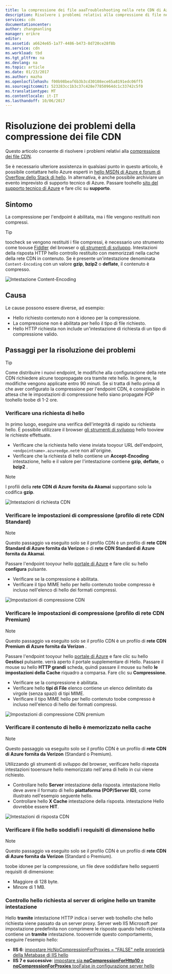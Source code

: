 ```yaml
---
title: la compressione dei file aaaTroubleshooting nella rete CDN di Azure | Documenti Microsoft
description: Risolvere i problemi relativi alla compressione di file nella rete CDN di Azure.
services: cdn
documentationcenter: 
author: zhangmanling
manager: erikre
editor: 
ms.assetid: a6624e65-1a77-4486-b473-8d720ce28f8b
ms.service: cdn
ms.workload: tbd
ms.tgt_pltfrm: na
ms.devlang: na
ms.topic: article
ms.date: 01/23/2017
ms.author: mazha
ms.openlocfilehash: f00b98beaf6b3b3cd30108ece65a8191edc06ff5
ms.sourcegitcommit: 523283cc1b3c37c428e77850964dc1c33742c5f0
ms.translationtype: MT
ms.contentlocale: it-IT
ms.lasthandoff: 10/06/2017
---
```

# <a name="troubleshooting-cdn-file-compression"></a>Risoluzione dei problemi della compressione dei file CDN
Questo articolo consente di risolvere i problemi relativi alla [compressione dei file CDN](cdn-improve-performance.md).

Se è necessario ulteriore assistenza in qualsiasi punto in questo articolo, è possibile contattare hello Azure esperti in [hello MSDN di Azure e forum di Overflow dello Stack di hello](https://azure.microsoft.com/support/forums/). In alternativa, è anche possibile archiviare un evento imprevisto di supporto tecnico di Azure. Passare toohello [sito del supporto tecnico di Azure](https://azure.microsoft.com/support/options/) e fare clic su **supporto**.

## <a name="symptom"></a>Sintomo
La compressione per l'endpoint è abilitata, ma i file vengono restituiti non compressi.

> [!TIP]
> toocheck se vengono restituiti i file compressi, è necessario uno strumento come toouse [Fiddler](http://www.telerik.com/fiddler) del browser o [gli strumenti di sviluppo](https://developer.microsoft.com/microsoft-edge/platform/documentation/f12-devtools-guide/).  Intestazioni della risposta HTTP hello controllo restituito con memorizzati nella cache della rete CDN in contenuto.  Se è presente un'intestazione denominata `Content-Encoding` con un valore **gzip**, **bzip2** o **deflate**, il contenuto è compresso.
> 
> ![Intestazione Content-Encoding](./media/cdn-troubleshoot-compression/cdn-content-header.png)
> 
> 

## <a name="cause"></a>Causa
Le cause possono essere diverse, ad esempio:

* Hello richiesto contenuto non è idoneo per la compressione.
* La compressione non è abilitata per hello il tipo di file richiesto.
* Hello HTTP richiesta non include un'intestazione di richiesta di un tipo di compressione valido.

## <a name="troubleshooting-steps"></a>Passaggi per la risoluzione dei problemi
> [!TIP]
> Come distribuire i nuovi endpoint, le modifiche alla configurazione della rete CDN richiedere alcune toopropagate ora tramite rete hello.  In genere, le modifiche vengono applicate entro 90 minuti.  Se si tratta di hello prima di che aver configurato la compressione per l'endpoint CDN, è consigliabile in attesa che le impostazioni di compressione hello siano propagate POP toohello toobe di 1-2 ore. 
> 
> 

### <a name="verify-hello-request"></a>Verificare una richiesta di hello
In primo luogo, eseguire una verifica dell'integrità di rapido su richiesta hello.  È possibile utilizzare il browser [gli strumenti di sviluppo](https://developer.microsoft.com/microsoft-edge/platform/documentation/f12-devtools-guide/) hello tooview le richieste effettuate.

* Verificare che la richiesta hello viene inviata tooyour URL dell'endpoint, `<endpointname>.azureedge.net`e non all'origine.
* Verificare che la richiesta di hello contiene un **Accept-Encoding** intestazione, hello e il valore per l'intestazione contiene **gzip**, **deflate**, o **bzip2** .

> [!NOTE]
> I profili della **rete CDN di Azure fornita da Akamai** supportano solo la codifica **gzip**.
> 
> 

![Intestazioni di richiesta CDN](./media/cdn-troubleshoot-compression/cdn-request-headers.png)

### <a name="verify-compression-settings-standard-cdn-profile"></a>Verificare le impostazioni di compressione (profilo di rete CDN Standard)
> [!NOTE]
> Questo passaggio va eseguito solo se il profilo CDN è un profilo di **rete CDN Standard di Azure fornita da Verizon** o di **rete CDN Standard di Azure fornita da Akamai**. 
> 
> 

Passare l'endpoint tooyour hello [portale di Azure](https://portal.azure.com) e fare clic su hello **configura** pulsante.

* Verificare se la compressione è abilitata.
* Verificare il tipo MIME hello per hello contenuto toobe compresso è incluso nell'elenco di hello dei formati compressi.

![Impostazioni di compressione CDN](./media/cdn-troubleshoot-compression/cdn-compression-settings.png)

### <a name="verify-compression-settings-premium-cdn-profile"></a>Verificare le impostazioni di compressione (profilo di rete CDN Premium)
> [!NOTE]
> Questo passaggio va eseguito solo se il profilo CDN è un profilo di **rete CDN Premium di Azure fornita da Verizon** .
> 
> 

Passare l'endpoint tooyour hello [portale di Azure](https://portal.azure.com) e fare clic su hello **Gestisci** pulsante.  verrà aperto il portale supplementare di Hello.  Passare il mouse su hello **HTTP grandi** scheda, quindi passare il mouse su hello **le impostazioni della Cache** riquadro a comparsa.  Fare clic su **Compressione**. 

* Verificare se la compressione è abilitata.
* Verificare hello **tipi di File** elenco contiene un elenco delimitato da virgole (senza spazi) di tipi MIME.
* Verificare il tipo MIME hello per hello contenuto toobe compresso è incluso nell'elenco di hello dei formati compressi.

![Impostazioni di compressione CDN premium](./media/cdn-troubleshoot-compression/cdn-compression-settings-premium.png)

### <a name="verify-hello-content-is-cached"></a>Verificare il contenuto di hello è memorizzato nella cache
> [!NOTE]
> Questo passaggio va eseguito solo se il profilo CDN è un profilo di **rete CDN di Azure fornita da Verizon** (Standard o Premium).
> 
> 

Utilizzando gli strumenti di sviluppo del browser, verificare hello risposta intestazioni tooensure hello memorizzato nell'area di hello in cui viene richiesto.

* Controllare hello **Server** intestazione della risposta.  intestazione Hello deve avere il formato di hello **piattaforma (POP/Server ID)**, come illustrato nell'esempio seguente hello.
* Controllare hello **X Cache** intestazione della risposta.  intestazione Hello dovrebbe essere **HIT**.  

![Intestazioni di risposta CDN](./media/cdn-troubleshoot-compression/cdn-response-headers.png)

### <a name="verify-hello-file-meets-hello-size-requirements"></a>Verificare il file hello soddisfi i requisiti di dimensione hello
> [!NOTE]
> Questo passaggio va eseguito solo se il profilo CDN è un profilo di **rete CDN di Azure fornita da Verizon** (Standard o Premium).
> 
> 

toobe idonee per la compressione, un file deve soddisfare hello seguenti requisiti di dimensione:

* Maggiore di 128 byte.
* Minore di 1 MB.

### <a name="check-hello-request-at-hello-origin-server-for-a-via-header"></a>Controllo hello richiesta al server di origine hello un **tramite** intestazione
Hello **tramite** intestazione HTTP indica i server web toohello che hello richiesta viene passato da un server proxy.  Server web IIS Microsoft per impostazione predefinita non comprimere le risposte quando hello richiesta contiene un **tramite** intestazione.  toooverride questo comportamento, eseguire l'esempio hello:

* **IIS 6**: [impostare HcNoCompressionForProxies = "FALSE" nelle proprietà della Metabase di IIS hello](https://msdn.microsoft.com/library/ms525390.aspx)
* **IIS 7 e successive**: [impostare sia **noCompressionForHttp10** e **noCompressionForProxies** tooFalse in configurazione server hello](http://www.iis.net/configreference/system.webserver/httpcompression)

